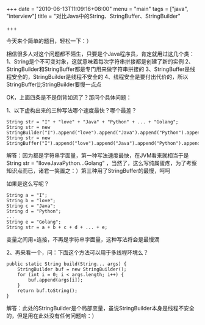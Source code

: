 +++
date = "2010-06-13T11:09:16+08:00"
menu = "main"
tags = ["java", "interview"]
title = "对比Java中的String、StringBuffer、StringBuilder"

+++

今天来个简单的题目，轻松一下：）

相信很多人对这个问题都不陌生，只要是个Java程序员，肯定就用过这几个类：
1、String是个不可变对象，这就意味着每次字符串拼接都是创建了新的实例
2、StringBuilder和StringBuffer都是专门用来做字符串拼接的
3、StringBuffer是线程安全的，StringBuilder是线程不安全的
4、线程安全是要付出代价的，所以StringBuffer比StringBuilder要慢一点点

OK，上面四条是不是倒背如流了？那问个具体问题：

1、以下虚构出来的三种写法哪个速度最快？哪个最差？

	String str = "I" + "love" + "Java" + "Python" + ... + "Golang"; 
	String str = new StringBuilder("I").append("love").append("Java").append("Python").append(...).append("Golang").toString(); 
	String str = new StringBuffer("I").append("love").append("Java").append("Python").append(...).append("Golang").toString();

解答：因为都是字符串字面量，第一种写法速度最快，在JVM看来就相当于是 String str = "IloveJavaPython...Golang” ，当然了，这么写纯属蛋疼，为了考察知识点而已，诸君一笑置之：）第三种用了StringBuffer的最慢，呵呵

如果是这么写呢？

	String a = "I"; 
	String b = "love"; 
	String c = "Java"; 
	String d = "Python"; 
	... 
	String e = "Golang"; 
	String str = a + b + c + d + ... + e;

变量之间用+连接，不再是字符串字面量，这种写法将会是最慢滴

2、再来看一个，问：下面这个方法可以用于多线程环境么？

	public static String build(String... args) { 
	    StringBuilder buf = new StringBuilder(); 
	    for (int i = 0; i < args.length; i++) { 
	        buf.append(args[i]); 
	    } 
	    return buf.toString(); 
	}

解答：此处的StringBuilder是个局部变量，虽说StringBuilder本身是线程不安全的，但是用在此处没有任何问题哈：）
